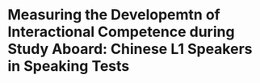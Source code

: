 # Measuring the Developemtn of Interactional Competence during Study Aboard: Chinese L1 Speakers in Speaking Tests
